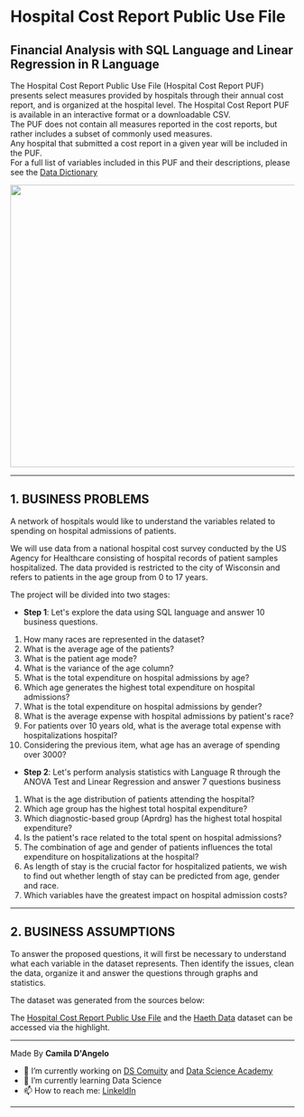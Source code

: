 # **Hospital Cost Report Public Use File**

## Financial Analysis with SQL Language and Linear Regression in R Language

The Hospital Cost Report Public Use File (Hospital Cost Report PUF) presents select measures provided by hospitals through their annual cost report, and is organized at the hospital level. 
The Hospital Cost Report PUF is available in an interactive format or a downloadable CSV.  
The PUF does not contain all measures reported in the cost reports, but rather includes a subset of commonly used measures.  
Any hospital that submitted a cost report in a given year will be included in the PUF.  
For a full list of variables included in this PUF and their descriptions, please see the [Data Dictionary](https://data.cms.gov/resources/hospital-provider-cost-report-data-dictionary)

<div align="center">
<p float="left">
    <img src="/images/felicidade.png" width="1000" height="500"/>
</p>
</div>

***
## 1. BUSINESS PROBLEMS

A network of hospitals would like to understand the variables related to spending on hospital admissions of patients.

We will use data from a national hospital cost survey conducted by the US Agency for Healthcare consisting of hospital records of patient samples hospitalized.
The data provided is restricted to the city of Wisconsin and refers to patients in the age group from 0 to 17 years.

The project will be divided into two stages:

 * **Step 1**: Let's explore the data using SQL language and answer 10 business questions.

1. How many races are represented in the dataset?
2. What is the average age of the patients?
3. What is the patient age mode?
4. What is the variance of the age column?
5. What is the total expenditure on hospital admissions by age?
6. Which age generates the highest total expenditure on hospital admissions?
7. What is the total expenditure on hospital admissions by gender?
8. What is the average expense with hospital admissions by patient's race?
9. For patients over 10 years old, what is the average total expense with hospitalizations hospital?
10. Considering the previous item, what age has an average of spending over 3000?

 * **Step 2**: Let's perform analysis statistics with Language R through the ANOVA Test and Linear Regression and answer 7 questions business

1. What is the age distribution of patients attending the hospital?
2. Which age group has the highest total hospital expenditure?
3. Which diagnostic-based group (Aprdrg) has the highest total hospital expenditure?
4. Is the patient's race related to the total spent on hospital admissions?
5. The combination of age and gender of patients influences the total expenditure on hospitalizations at the hospital?
6. As length of stay is the crucial factor for hospitalized patients, we wish to find out whether length of stay can be predicted from age, gender and race.
7. Which variables have the greatest impact on hospital admission costs?

***
## 2. BUSINESS ASSUMPTIONS

To answer the proposed questions, it will first be necessary to understand what each variable in the dataset represents.
Then identify the issues, clean the data, organize it and answer the questions through graphs and statistics.

The dataset was generated from the sources below:

The [Hospital Cost Report Public Use File](https://www.cms.gov/Research-Statistics-Data-and-Systems/Statistics-Trends-and-Reports/Medicare-Provider-Cost-Report/HospitalCostPUF) and the [Haeth Data](https://healthdata.gov/) dataset can be accessed via the highlight.







***
Made By **Camila D'Angelo**

- 🔭 I’m currently working on [DS Comuity](https://www.comunidadedatascience.com/) and [Data Science Academy](https://www.datascienceacademy.com.br/bundle/formacao-cientista-de-dados)
- 🌱 I’m currently learning Data Science
- 📫 How to reach me:  [LinkeldIn](https://www.linkedin.com/in/camiladangelotempesta/)
***
